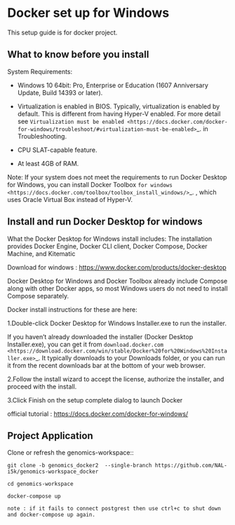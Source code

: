 Docker set up for Windows
==========================

This setup guide is for docker project.

What to know before you install
------------------------------
System Requirements:

- Windows 10 64bit: Pro, Enterprise or Education (1607 Anniversary Update, Build 14393 or later).

- Virtualization is enabled in BIOS. Typically, virtualization is enabled by default. This is different from having Hyper-V enabled. For more detail see `Virtualization must be enabled <https://docs.docker.com/docker-for-windows/troubleshoot/#virtualization-must-be-enabled>`_. in Troubleshooting.

- CPU SLAT-capable feature.

- At least 4GB of RAM.

Note: If your system does not meet the requirements to run Docker Desktop for Windows, you can install Docker Toolbox `for windows <https://docs.docker.com/toolbox/toolbox_install_windows/>`_. , which uses Oracle Virtual Box instead of Hyper-V.        

Install and run Docker Desktop for windows
------------------------------------------

What the Docker Desktop for Windows install includes: The installation provides Docker Engine, Docker CLI client, Docker Compose, Docker Machine, and Kitematic

Download for windows : https://www.docker.com/products/docker-desktop


Docker Desktop for Windows and Docker Toolbox already include Compose along with other Docker apps, so most Windows users do not need to install Compose separately. 

Docker install instructions for these are here:

1.Double-click Docker Desktop for Windows Installer.exe to run the installer.

If you haven’t already downloaded the installer (Docker Desktop Installer.exe), you can get it from `download.docker.com <https://download.docker.com/win/stable/Docker%20for%20Windows%20Installer.exe>`_. It typically downloads to your Downloads folder, or you can run it from the recent downloads bar at the bottom of your web browser.

2.Follow the install wizard to accept the license, authorize the installer, and proceed with the install.

3.Click Finish on the setup complete dialog to launch Docker

official tutorial : https://docs.docker.com/docker-for-windows/

Project Application
-------------------

Clone or refresh the genomics-workspace::

    git clone -b genomics_docker2  --single-branch https://github.com/NAL-i5k/genomics-workspace_docker   
    
    cd genomics-workspace 
    
    docker-compose up 
 
    note : if it fails to connect postgrest then use ctrl+c to shut down and docker-compose up again.

